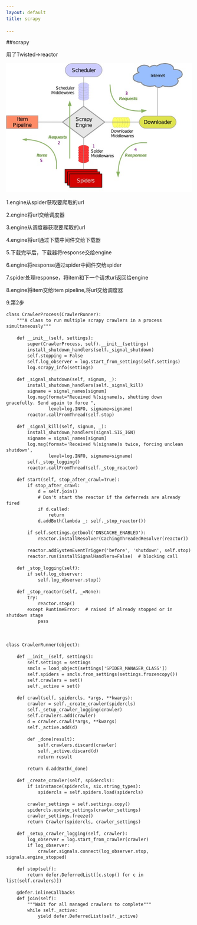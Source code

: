 ```yaml
---
layout: default
title: scrapy

---
```


##scrapy

用了Twisted->reactor



![](https://github.com/garydai/garydai.github.com/raw/master/_posts/pic/scrapy.jpg)

1.engine从spider获取要爬取的url

2.engine将url交给调度器

3.engine从调度器获取要爬取的url

4.engine将url通过下载中间件交给下载器

5.下载完毕后，下载器将response交给engine

6.engine将response通过spider中间件交给spider

7.spider处理response，将item和下一个请求url返回给engine

8.engine将item交给item pipeline,将url交给调度器

9.第2步



	class CrawlerProcess(CrawlerRunner):
	    """A class to run multiple scrapy crawlers in a process simultaneously"""
	
	    def __init__(self, settings):
	        super(CrawlerProcess, self).__init__(settings)
	        install_shutdown_handlers(self._signal_shutdown)
	        self.stopping = False
	        self.log_observer = log.start_from_settings(self.settings)
	        log.scrapy_info(settings)
	
	    def _signal_shutdown(self, signum, _):
	        install_shutdown_handlers(self._signal_kill)
	        signame = signal_names[signum]
	        log.msg(format="Received %(signame)s, shutting down gracefully. Send again to force ",
	                level=log.INFO, signame=signame)
	        reactor.callFromThread(self.stop)
	
	    def _signal_kill(self, signum, _):
	        install_shutdown_handlers(signal.SIG_IGN)
	        signame = signal_names[signum]
	        log.msg(format='Received %(signame)s twice, forcing unclean shutdown',
	                level=log.INFO, signame=signame)
	        self._stop_logging()
	        reactor.callFromThread(self._stop_reactor)
	
	    def start(self, stop_after_crawl=True):
	        if stop_after_crawl:
	            d = self.join()
	            # Don't start the reactor if the deferreds are already fired
	            if d.called:
	                return
	            d.addBoth(lambda _: self._stop_reactor())
	
	        if self.settings.getbool('DNSCACHE_ENABLED'):
	            reactor.installResolver(CachingThreadedResolver(reactor))
	
	        reactor.addSystemEventTrigger('before', 'shutdown', self.stop)
	        reactor.run(installSignalHandlers=False)  # blocking call
	
	    def _stop_logging(self):
	        if self.log_observer:
	            self.log_observer.stop()
	
	    def _stop_reactor(self, _=None):
	        try:
	            reactor.stop()
	        except RuntimeError:  # raised if already stopped or in shutdown stage
	            pass



	class CrawlerRunner(object):
	
	    def __init__(self, settings):
	        self.settings = settings
	        smcls = load_object(settings['SPIDER_MANAGER_CLASS'])
	        self.spiders = smcls.from_settings(settings.frozencopy())
	        self.crawlers = set()
	        self._active = set()
	
	    def crawl(self, spidercls, *args, **kwargs):
	        crawler = self._create_crawler(spidercls)
	        self._setup_crawler_logging(crawler)
	        self.crawlers.add(crawler)
	        d = crawler.crawl(*args, **kwargs)
	        self._active.add(d)
	
	        def _done(result):
	            self.crawlers.discard(crawler)
	            self._active.discard(d)
	            return result
	
	        return d.addBoth(_done)
	
	    def _create_crawler(self, spidercls):
	        if isinstance(spidercls, six.string_types):
	            spidercls = self.spiders.load(spidercls)
	
	        crawler_settings = self.settings.copy()
	        spidercls.update_settings(crawler_settings)
	        crawler_settings.freeze()
	        return Crawler(spidercls, crawler_settings)
	
	    def _setup_crawler_logging(self, crawler):
	        log_observer = log.start_from_crawler(crawler)
	        if log_observer:
	            crawler.signals.connect(log_observer.stop, signals.engine_stopped)
	
	    def stop(self):
	        return defer.DeferredList([c.stop() for c in list(self.crawlers)])
	
	    @defer.inlineCallbacks
	    def join(self):
	        """Wait for all managed crawlers to complete"""
	        while self._active:
	            yield defer.DeferredList(self._active)
	

